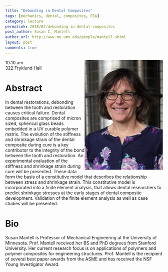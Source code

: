 ```yaml
---
title: "Debonding in Dental Composites"
tags: [mechanics, dental, composites, FEA]
category: lecture
permalink: 2018/02/debonding-in-dental-composites
post_author: Susan C. Mantell
author_url: http://www.me.umn.edu/people/mantell.shtml
layout: post
comments: true
---
```


<!-- This is for your headshot. -->
<img align="right" width="250px" src="/images/181602-mantell.jpg" alt="Susan C. Mantell"/>  

10:10 am  
322 Fryklund Hall  



# Abstract

In dental restorations, debonding between the tooth and restoration causes critical failure. Dental composites are comprised of micron sized, spherical glass beads embedded in a UV curable polymer matrix.  The evolution of the stiffness and shrinkage strain of the dental composite during cure is a key contributor to the integrity of the bond between the tooth and restoration. An experimental evaluation of the stiffness and shrinkage strain during cure will be presented.  These data form the basis of a constitutive model that describes the relationship between stress and shrinkage strain. This constitutive model is incorporated into a finite element analysis, that allows dental researchers to predict shrinkage stresses at the early stages of dental composite development. Validation of the finite element analysis as well as case studies will be presented.

# Bio

Susan Mantell is Professor of Mechanical Engineering at the University of Minnesota. Prof. Mantell received her BS and PhD degrees from Stanford University. Her current research focus is on applications of polymers and polymer composites for engineering structures. Prof. Mantell is the recipient of several best paper awards from the ASME and has received the NSF Young Investigator Award.
